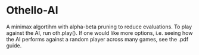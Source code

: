 # Othello-AI

A minimax algortihm with alpha-beta pruning to reduce evaluations. To play against the AI, run oth.play(). If one would like more options, i.e. seeing how the AI performs against a random player across many games, see the .pdf guide.
